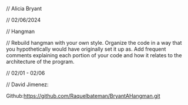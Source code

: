 // Alicia Bryant

 // 02/06/2024

 // Hangman

 // Rebuild hangman with your own style. Organize the code in a way that you hypothetically 
 would have originally set it up as. Add frequent comments explaining each portion of your code and how it relates to the architecture of the program.

 // 02/01 - 02/06

// David Jimenez:





Github:https://github.com/Raquelbateman/BryantAHangman.git
